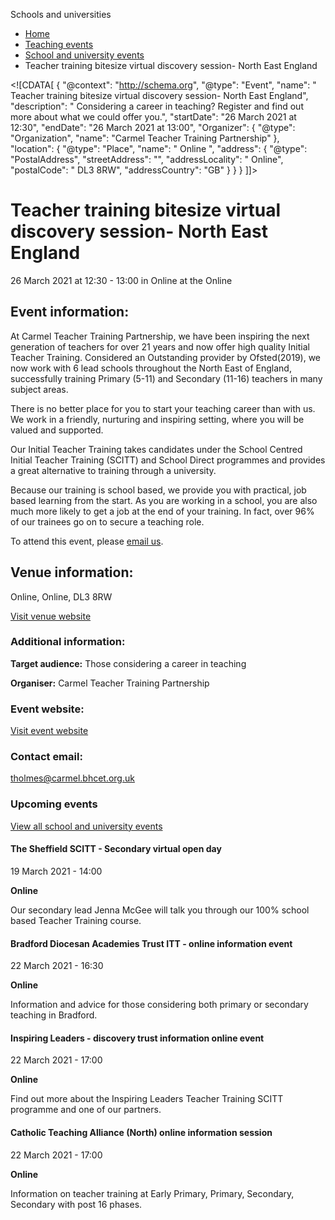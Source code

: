 Schools and universities

*   [Home](/)
*   [Teaching events](/teaching-events)
*   [School and university events](/teaching-events/training-provider-events)
*   Teacher training bitesize virtual discovery session- North East England

<!\[CDATA\[ { "@context": "http://schema.org", "@type": "Event", "name": " Teacher training bitesize virtual discovery session- North East England", "description": " Considering a career in teaching? Register and find out more about what we could offer you.", "startDate": "26 March 2021 at 12:30", "endDate": "26 March 2021 at 13:00", "Organizer": { "@type": "Organization", "name": "Carmel Teacher Training Partnership" }, "location": { "@type": "Place", "name": " Online ", "address": { "@type": "PostalAddress", "streetAddress": "", "addressLocality": " Online", "postalCode": " DL3 8RW", "addressCountry": "GB" } } } \]\]>

Teacher training bitesize virtual discovery session- North East England
=======================================================================

26 March 2021 at 12:30 - 13:00 in Online at the Online

Event information:
------------------

At Carmel Teacher Training Partnership, we have been inspiring the next generation of teachers for over 21 years and now offer high quality Initial Teacher Training. Considered an Outstanding provider by Ofsted(2019), we now work with 6 lead schools throughout the North East of England, successfully training Primary (5-11) and Secondary (11-16) teachers in many subject areas.

There is no better place for you to start your teaching career than with us. We work in a friendly, nurturing and inspiring setting, where you will be valued and supported.

Our Initial Teacher Training takes candidates under the School Centred Initial Teacher Training (SCITT) and School Direct programmes and provides a great alternative to training through a university.

Because our training is school based, we provide you with practical, job based learning from the start. As you are working in a school, you are also much more likely to get a job at the end of your training. In fact, over 96% of our trainees go on to secure a teaching role.

To attend this event, please [email us](mailto:teachertraining@carmel.bhcet.org.uk).

Venue information:
------------------

Online, Online, DL3 8RW

[Visit venue website](http://carmelteachertraining.com/ "Online")

### Additional information:

**Target audience:** Those considering a career in teaching

**Organiser:** Carmel Teacher Training Partnership

### Event website:

[Visit event website](http://carmelteachertraining.com/)

### Contact email:

[tholmes@carmel.bhcet.org.uk](mailto:tholmes@carmel.bhcet.org.uk)

### Upcoming events

[View all school and university events](/teaching-events/training-provider-events)

[](/teaching-events/training-provider-events/210319-the-sheffield-scitt-secondary-virtual-open-day)

#### The Sheffield SCITT - Secondary virtual open day

19 March 2021 - 14:00

**Online**

Our secondary lead Jenna McGee will talk you through our 100% school based Teacher Training course.

[](/teaching-events/training-provider-events/210322-bradford-diocesan-academies-trust-itt-online-information-event)

#### Bradford Diocesan Academies Trust ITT - online information event

22 March 2021 - 16:30

**Online**

Information and advice for those considering both primary or secondary teaching in Bradford.

[](/teaching-events/training-provider-events/210322-inspiring-leaders-discovery-trust-information-online-event)

#### Inspiring Leaders - discovery trust information online event

22 March 2021 - 17:00

**Online**

Find out more about the Inspiring Leaders Teacher Training SCITT programme and one of our partners.

[](/teaching-events/training-provider-events/210322-catholic-teaching-alliance-north-online-information-session)

#### Catholic Teaching Alliance (North) online information session

22 March 2021 - 17:00

**Online**

Information on teacher training at Early Primary, Primary, Secondary, Secondary with post 16 phases.
